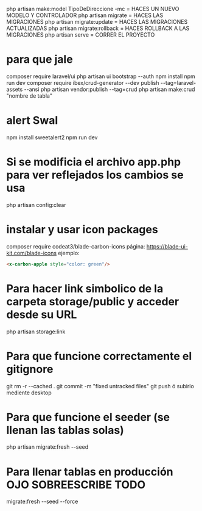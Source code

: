 php artisan make:model TipoDeDireccione -mc = HACES UN NUEVO MODELO Y CONTROLADOR
php artisan migrate = HACES LAS MIGRACIONES
php artisan migrate:update = HACES LAS MIGRACIONES ACTUALIZADAS
php artisan migrate:rollback = HACES ROLLBACK A LAS MIGRACIONES
php artisan serve = CORRER EL PROYECTO


 # para que jale 
composer require laravel/ui
php artisan ui bootstrap --auth
npm install
npm run dev
composer require ibex/crud-generator --dev
publish --tag=laravel-assets --ansi
php artisan vendor:publish --tag=crud
php artisan make:crud "nombre de tabla"

# alert Swal
npm install sweetalert2
npm run dev


# Si se modificia el archivo app.php para ver reflejados los cambios se usa 
php artisan config:clear

# instalar y usar icon packages
composer require codeat3/blade-carbon-icons
página: https://blade-ui-kit.com/blade-icons
ejemplo:
```html
<x-carbon-apple style="color: green"/>
```


# Para hacer link simbolico de la carpeta storage/public  y acceder desde su URL
php artisan storage:link

# Para que funcione correctamente el gitignore
 git rm -r --cached .
 git commit -m "fixed untracked files"
 git push ó subirlo mediente desktop

# Para que funcione el seeder (se llenan las tablas solas)
php artisan migrate:fresh --seed

# Para llenar tablas en  producción OJO SOBREESCRIBE TODO
migrate:fresh --seed --force